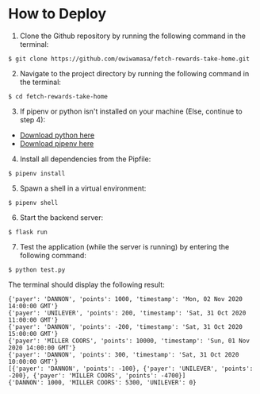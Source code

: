 # How to Deploy

1. Clone the Github repository by running the following command in the terminal:

```
$ git clone https://github.com/owiwamasa/fetch-rewards-take-home.git
```

2. Navigate to the project directory by running the following command in the terminal:

```
$ cd fetch-rewards-take-home
```

3. If pipenv or python isn't installed on your machine (Else, continue to step 4):

- <a href='https://www.python.org/downloads/'>Download python here</a>
- <a href='https://pypi.org/project/pipenv/#description'>Download pipenv here</a>

4. Install all dependencies from the Pipfile:

```
$ pipenv install
```

5. Spawn a shell in a virtual environment:

```
$ pipenv shell
```

6. Start the backend server:

```
$ flask run
```

7. Test the application (while the server is running) by entering the following command:

```
$ python test.py
```

The terminal should display the following result:

```
{'payer': 'DANNON', 'points': 1000, 'timestamp': 'Mon, 02 Nov 2020 14:00:00 GMT'}
{'payer': 'UNILEVER', 'points': 200, 'timestamp': 'Sat, 31 Oct 2020 11:00:00 GMT'}
{'payer': 'DANNON', 'points': -200, 'timestamp': 'Sat, 31 Oct 2020 15:00:00 GMT'}
{'payer': 'MILLER COORS', 'points': 10000, 'timestamp': 'Sun, 01 Nov 2020 14:00:00 GMT'}
{'payer': 'DANNON', 'points': 300, 'timestamp': 'Sat, 31 Oct 2020 10:00:00 GMT'}
[{'payer': 'DANNON', 'points': -100}, {'payer': 'UNILEVER', 'points': -200}, {'payer': 'MILLER COORS', 'points': -4700}]
{'DANNON': 1000, 'MILLER COORS': 5300, 'UNILEVER': 0}
```
